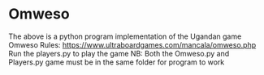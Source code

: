# Omweso
The above is a python program implementation of the Ugandan game Omweso
Rules: https://www.ultraboardgames.com/mancala/omweso.php
Run the players.py to play the game 
NB: Both the Omweso.py and Players.py game must be in the same folder for program to work
